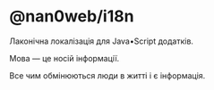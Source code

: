 # @nan0web/i18n

Лаконічна локалізація для Java•Script додатків.

Мова — це носій інформації.

Все чим обмінюються люди в житті і є інформація.
